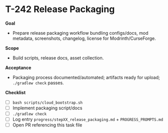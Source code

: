 # T-242 Release Packaging

**Goal**

- Prepare release packaging workflow bundling configs/docs, mod metadata, screenshots, changelog, license for Modrinth/CurseForge.

**Scope**

- Build scripts, release docs, asset collection.

**Acceptance**

- Packaging process documented/automated; artifacts ready for upload; `./gradlew check` passes.

**Checklist**

- [ ] `bash scripts/cloud_bootstrap.sh`
- [ ] Implement packaging script/docs
- [ ] `./gradlew check`
- [ ] Log entry `progress/stepXX_release_packaging.md` + `PROGRESS_PROMPTS.md`
- [ ] Open PR referencing this task file
